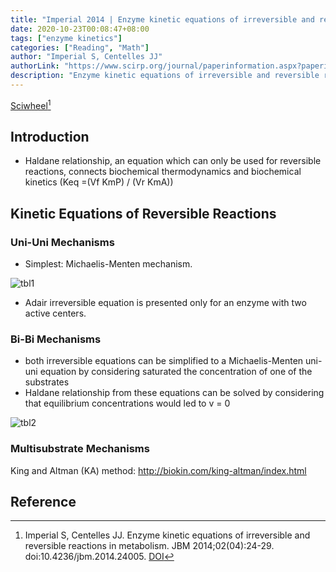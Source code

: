 ```yaml
---
title: "Imperial 2014 | Enzyme kinetic equations of irreversible and reversible reactions in metabolism."
date: 2020-10-23T00:08:47+08:00
tags: ["enzyme kinetics"]
categories: ["Reading", "Math"]
author: "Imperial S, Centelles JJ"
authorLink: "https://www.scirp.org/journal/paperinformation.aspx?paperid=46743"
description: "Enzyme kinetic equations of irreversible and reversible reactions in metabolism"
---
```


[Sciwheel](https://sciwheel.com/work/#/items/6173040)[^Imperial2014]

<!--more-->

## Introduction
* Haldane relationship, an equation which can only be used for reversible reactions, connects biochemical thermodynamics and biochemical kinetics (Keq =(Vf KmP) / (Vr KmA))

## Kinetic Equations of Reversible Reactions
### Uni-Uni Mechanisms
* Simplest: Michaelis-Menten mechanism.

![tbl1](https://user-images.githubusercontent.com/40054455/86619038-78514300-bfec-11ea-8113-5a8f5b56570f.png)
* Adair irreversible equation is presented only for an enzyme with two active centers.

### Bi-Bi Mechanisms
* both irreversible equations can be simplified to a Michaelis-Menten uni-uni equation by considering saturated the concentration of one of the substrates
* Haldane relationship from these equations can be solved by considering that equilibrium concentrations would led to v = 0

![tbl2](https://user-images.githubusercontent.com/40054455/86619041-7a1b0680-bfec-11ea-910b-bc6fa13c713e.png)

### Multisubstrate Mechanisms
King and Altman (KA) method: http://biokin.com/king-altman/index.html

## Reference
[^Imperial2014]: Imperial S, Centelles JJ. Enzyme kinetic equations of irreversible and reversible reactions in metabolism. JBM 2014;02(04):24-29. doi:10.4236/jbm.2014.24005. [DOI](http://www.scirp.org/journal/doi.aspx?DOI=10.4236/jbm.2014.24005)
